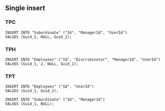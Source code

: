 ## Single insert

### TPC

```postgresql
INSERT INTO "Subordinate" ("Id", "ManagerId", "UserId")
VALUES (Guid_1, NULL, Guid_2);
```

### TPH

```postgresql
INSERT INTO "Employees" ("Id", "Discriminator", "ManagerId", "UserId")
VALUES (Guid_1, 2, NULL, Guid_2);
```

### TPT

```postgresql
INSERT INTO "Employees" ("Id", "UserId")
VALUES (Guid_1, Guid_2);

INSERT INTO "Subordinate" ("Id", "ManagerId")
VALUES (Guid_1, NULL);
```
